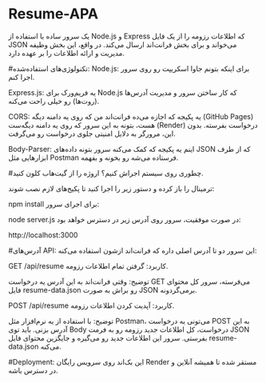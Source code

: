 ﻿# Resume-APA
یک سرور ساده با استفاده از Node.js و Express که اطلاعات رزومه را از یک فایل JSON می‌خواند و برای بخش فرانت‌اند ارسال می‌کند. در واقع، این بخش وظیفه مدیریت و ارائه اطلاعات را بر عهده دارد.

#تکنولوژی‌های استفاده‌شده:
Node.js: برای اینکه بتونم جاوا اسکریپت رو روی سرور اجرا کنم.

Express.js: یه فریم‌ورک برای Node.js که کار ساختن سرور و مدیریت آدرس‌ها (روت‌ها) رو خیلی راحت می‌کنه.

CORS: یه پکیجه که اجازه می‌ده فرانت‌اند من که روی یه دامنه دیگه (GitHub Pages) هست، بتونه به این سرور که روی یه دامنه دیگه‌ست (Render) درخواست بفرسته. بدون این، مرورگر به دلایل امنیتی جلوی درخواست رو می‌گرفت.

Body-Parser: اینم یه پکیجه که کمک می‌کنه سرور بتونه داده‌های JSON که از طرف ابزارهایی مثل Postman فرستاده می‌شه رو بخونه و بفهمه.

#چطوری روی سیستم اجراش کنیم؟
اروژه را از گیت‌هاب کلون کنید.

ترمینال را باز کرده و دستور زیر را اجرا کنید تا پکیج‌های لازم نصب شوند:


npm install
برای اجرای سرور:

node server.js
در صورت موفقیت، سرور روی آدرس زیر در دسترس خواهد بود:

http://localhost:3000


#آدرس‌های API:
این سرور دو تا آدرس اصلی داره که فرانت‌اند ازشون استفاده می‌کنه:

GET /api/resume
کاربرد: گرفتن تمام اطلاعات رزومه.

توضیح: وقتی فرانت‌اند به این آدرس یه درخواست GET می‌فرسته، سرور کل محتوای فایل resume-data.json رو براش به صورت JSON برمی‌گردونه.

POST /api/resume
کاربرد: آپدیت کردن اطلاعات رزومه.

توضیح: با استفاده از یه نرم‌افزار مثل Postman، می‌تونی یه درخواست POST به این آدرس بزنی. باید توی Body درخواست، کل اطلاعات جدید رزومه رو به فرمت JSON بفرستی. سرور این اطلاعات جدید رو می‌گیره و جایگزین محتوای فایل resume-data.json می‌کنه.

#Deployment:
این بک‌اند روی سرویس رایگان Render مستقر شده تا همیشه آنلاین و در دسترس باشه.
